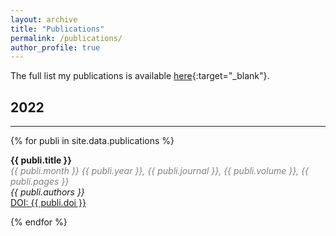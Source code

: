 ```yaml
---
layout: archive
title: "Publications"
permalink: /publications/
author_profile: true
---
```


The full list my publications is available [here](https://ui.adsabs.harvard.edu/search/filter_author_facet_hier_fq_author=OR&filter_author_facet_hier_fq_author=author_facet_hier%3A%221%2FCho%2C%20I%2FCho%2C%20I%22&filter_author_facet_hier_fq_author=author_facet_hier%3A%221%2FCho%2C%20I%2FCho%2C%20Ilje%22&fq=%7B!type%3Daqp%20v%3D%24fq_author%7D&fq_author=(author_facet_hier%3A%221%2FCho%2C%20I%2FCho%2C%20I%22%20OR%20author_facet_hier%3A%221%2FCho%2C%20I%2FCho%2C%20Ilje%22)&p_=0&q=author%3A%22cho%2C%20ilje%22&sort=date%20desc%2C%20bibcode%20desc){:target="_blank"}.

## 2022
---

{% for publi in site.data.publications %}

 <strong> {{ publi.title }} </strong> <br />
 <span style="color:grey"> <em>{{ publi.month }} {{ publi.year }},  {{ publi.journal }}, {{ publi.volume }}, {{ publi.pages }} </em> </span> <br />
  <em>{{ publi.authors }} </em><br /> <a href="{{ publi.url }}"> DOI: {{ publi.doi }}</a>

{% endfor %}
